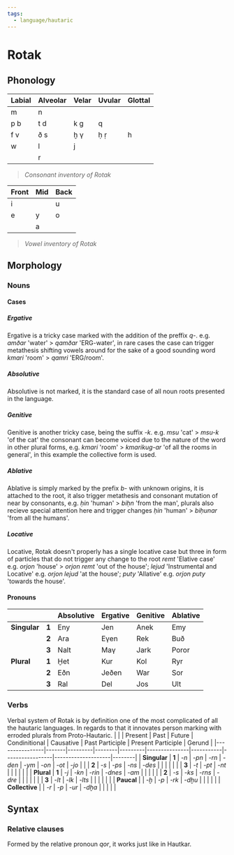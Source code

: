 ```yaml
---
tags:
  - language/hautaric
---
```

# Rotak
## Phonology

| Labial     | Alveolar | Velar | Uvular | Glottal |
|------------|----------|-------|--------|---------|
| m          | n        |       |        |         |
| p b        | t d      | k g   | q      |         |
| f v        | ð s      | ḫ γ   | ḥ ṛ    | h       |
| w          | l        | j     |        |         |
|            | r        |       |        |         |

> *Consonant inventory of Rotak*

|Front|Mid|Back|
|-|-|-|
|i||u|
|e|y|o|
||a||

> *Vowel inventory of Rotak*

## Morphology
### Nouns

#### Cases 

##### Ergative

 Ergative is a tricky case marked with the addition of the preffix *q-*. e.g. *amðar* 'water' > *qamðar* 'ERG-water', in rare cases the case can trigger metathesis shifting vowels around for the sake of a good sounding word *kmari* 'room' > *qamri* 'ERG/room'.

##### Absolutive

Absolutive is not marked, it is the standard case of all noun roots presented in the language.

##### Genitive

Genitive is another tricky case, being the suffix *-k*. e.g. *msu* 'cat' > *msu-k* 'of the cat' the consonant can become voiced due to the nature of the word in other plural forms, e.g. *kmari* 'room' > *kmarikug-ar* 'of all the rooms in general', in this example the collective form is used.

##### Ablative

Ablative is simply marked by the prefix *b-* with unknown origins, it is attached to the root, it also trigger metathesis and consonant mutation of near by consonants, e.g. *ḥin* 'human' > *biḥn* 'from the man', plurals also recieve special attention here and trigger changes *ḥin* 'human' > *biḥunar* 'from all the humans'.

##### Locative 

Locative, Rotak doesn't properly has a single locative case but three in form of particles that do not trigger any change to the root *remt* 'Elative case' e.g. *orjon* 'house' > *orjon remt* 'out of the house'; *lejud* 'Instrumental and Locative' e.g. *orjon lejud* 'at the house'; *puty* 'Allative' e.g. *orjon puty* 'towards the house'.

#### Pronouns
|          |   | Absolutive | Ergative           | Genitive | Ablative
|----------|---|------------|--------------------|----------|---|
|**Singular** | **1** | Eny        | Jen                | Anek     |Emy |
|          | **2** | Ara        | Eγen               | Rek      | Buð|
|          | **3** | Nalt       | Maγ | Jark     | Poror|
| **Plural**   | **1** | Ḫet        | Kur                | Kol      | Ryr|
|          | **2** | Eðn        | Jeðen              | War      | Sor|
|          | **3** | Ral        | Del | Jos      | Ult|




### Verbs
Verbal system of Rotak is by definition one of the most complicated of all the hautaric languages. In regards to that it innovates person marking with erroded plurals from Proto-Hautaric.
|                |       | Present | Past   | Future  | Condinitional | Causative | Past Participle | Present Participle | Gerund |
|----------------|-------|---------|--------|---------|---------------|-----------|-----------------|--------------------|--------|
| **Singular**   | **1** | _-n_  | _-pn_ | _-rn_  | _-den_        | _-ym_     | _-on_           | _-ot_              | _-jo_  |
|                | **2** | _-s_   | _-ps_ | _-ns_  | _-des_        |           |                 |                    |        |
|                | **3** | _-t_   | _-pt_ | _-nt_  |               |           |                 |                    |        |
| **Plural**     | **1** | _-j_  | _-kn_  | _-rin_ | _-dnes_       | _-am_     |                 |                    |        |
|                | **2** | _-s_    | _-ks_  | _-rns_ | _-dre_        |           |                 |                    |        |
|                | **3** | _-lt_   | _-lk_  | _-lts_ |               |           |                 |                    |        |
| **Paucal**     |   | _-ḫ_  | _-p_ | _-rk_ | _-dḫu_        |    |                 |                    |        |
| **Collective** |  | _-r_   | _-p_ | _-ur_  | _-dḫa_        |     |                 |                    |        |




## Syntax
### Relative clauses
Formed by the relative pronoun *qor*, it works just like in Hautkar.

